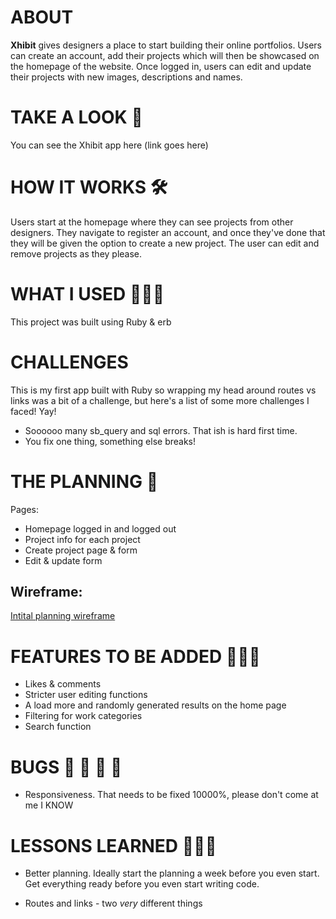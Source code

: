 # ABOUT

**Xhibit** gives designers a place to start building their online portfolios. Users can create an account, add their projects which will then be showcased on the homepage of the website. Once logged in, users can edit and update their projects with new images, descriptions and names. 

# TAKE A LOOK 👀

You can see the Xhibit app here (link goes here)

# HOW IT WORKS 🛠

Users start at the homepage where they can see projects from other designers. They navigate to register an account, and once they've done that they will be given the option to create a new project. The user can edit and remove projects as they please.

# WHAT I USED 👩🏻‍💻

This project was built using Ruby & erb

# CHALLENGES
This is my first app built with Ruby so wrapping my head around routes vs links was a bit of a challenge, but here's a list of some more challenges I faced! Yay!

- Soooooo many sb_query and sql errors. That ish is hard first time. 
- You fix one thing, something else breaks! 

# THE PLANNING 📝

Pages: 

- Homepage logged in and logged out
- Project info for each project 
- Create project page & form 
- Edit & update form 

## Wireframe: 
<a href="https://imgur.com/O9Rbod0 ">Intital planning wireframe</a> 

# FEATURES TO BE ADDED 🤦🏻‍♀️

- Likes & comments
- Stricter user editing functions 
- A load more and randomly generated results on the home page 
- Filtering for work categories
- Search function

# BUGS 🦟 🦗 🦟 🦗

- Responsiveness. That needs to be fixed 10000%, please don't come at me I KNOW

# LESSONS LEARNED 👩🏻‍🏫

- Better planning. Ideally start the planning a week before you even start. Get everything ready before you even start writing code. 

- Routes and links - two *very* different things 